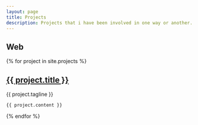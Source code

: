 ```yaml
---
layout: page
title: Projects
description: Projects that i have been involved in one way or another. Developing, maintaining or planning.
---
```


## Web
<div class="projects">
  {% for project in site.projects %}
  <div class="project post">
    <h2 class="project-title post-title">
      <a href="{{ project.website }}">
        {{ project.title }}
      </a>
    </h2>
    <span class="project-tagline post-date">
        {{ project.tagline }}
    </span>

    {{ project.content }}

  </div>
  {% endfor %}
</div>
